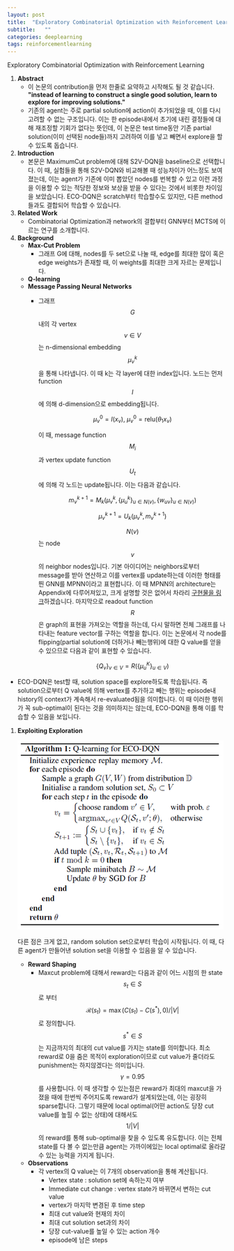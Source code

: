 ```yaml
---
layout: post
title:  "Exploratory Combinatorial Optimization with Reinforcement Learning 논문 리뷰 및 설명"
subtitle:   ""
categories: deeplearning
tags: reinforcementlearning
---
```

Exploratory Combinatorial Optimization with Reinforcement Learning
1. **Abstract**
    - 이 논문의 contribution을 먼저 한줄로 요약하고 시작해도 될 것 같습니다. **"instead of learning to construct a single good solution, learn to explore for improving solutions."**
    - 기존의 agent는 주로 partial solution에 action이 추가되었을 때, 이를 다시 고려할 수 없는 구조입니다. 이는 한 episode내에서 초기에 내린 결정들에 대해 재조정할 기회가 없다는 뜻인데, 이 논문은 test time동안 기존 partial solution(이미 선택된 node들)까지 고려하여 이를 넣고 빼면서 explore을 할 수 있도록 돕습니다.
2. **Introduction**
    - 본문은 MaximumCut problem에 대해 S2V-DQN을 baseline으로 선택합니다. 이 때, 실험들을 통해 S2V-DQN와 비교해볼 때 성능차이가 어느정도 보여졌는데, 이는 agent가 기존에 이미 뽑았던 nodes를 번복할 수 있고 이런 과정을 이용할 수 있는 적당한 정보와 보상을 받을 수 있다는 것에서 비롯한 차이임을 보았습니다. ECO-DQN은 scratch부터 학습할수도 있지만, 다른 method들과도 결합되어 학습할 수 있습니다.
3. **Related Work**
    - Combinatorial Optimization과 network의 결합부터 GNN부터 MCTS에 이르는 연구를 소개합니다.
4. **Background**
    - **Max-Cut Problem**
        - 그래프 G에 대해, nodes를 두 set으로 나눌 때,  edge를 최대한 많이 혹은 edge weights가 존재할 때, 이 weights를 최대한 크게 자르는 문제입니다.
    - **Q-learning**
    - **Message Passing Neural Networks**
        - 그래프 $$G$$내의 각 vertex $$v \in V$$는 n-dimensional embedding $$\mu^k_v$$을 통해 나타냅니다. 이 때 k는 각 layer에 대한 index입니다. 노드는 먼저 function $$I$$에 의해 d-dimension으로 embedding됩니다.

            $$\mu^0_v= I(x_v), \ \mu^0_v=\mathrm{relu}(\theta_1x_v)$$

            이 때, message function $$M_i$$과 vertex update function $$U_t$$에 의해 각 노드는 update됩니다. 이는 다음과 같습니다. 

            $$m^{k+1}_v = M_k(\mu^k_v, \{\mu^k_u\}_{u \in N(v)},\{w_{uv}\}_{u \in N(v)})$$

            $$\mu^{k+1}_v = U_k(\mu^k_v,m^{k+1}_v)$$

            $$N(v)$$는 node $$v$$의 neighbor nodes입니다. 기본 아이디어는 neighbors로부터 message를 받아 연산하고 이를 vertex를 update하는데 이러한 형태를 띈 GNN를 MPNN이라고 표현합니다. 이 때 MPNN의 architecture는 Appendix에 다루어져있고, 크게 설명할 것은 없어서 차라리 [구현물을 링크](https://github.com/tomdbar/eco-dqn/blob/134df732cbdc32ad840ee2c05079fb2dbb6dd6d0/src/networks/mpnn.py#L79)하겠습니다. 마지막으로 readout function $$R$$은 graph의 표현을 가져오는 역할을 하는데, 다시 말하면 전체 그래프를 나타내는 feature vector를 구하는 역할을 합니다. 이는 논문에서 각 node를 flipping(partial solution에 더하거나 빼는행위)에 대한 Q value를 얻을 수 있으므로 다음과 같이 표현할 수 있습니다. 

            $$\{Q_v\}_{v\in V}= R(\{\mu^K_u\}_{u\in V})$$

- ECO-DQN은 test할 때, solution space를 explore하도록 학습됩니다. 즉 solution으로부터 Q value에 의해 vertex를 추가하고 빼는 행위는 episode내 history의 context가 계속해서 re-evaluated됨을 의미합니다. 이 때 이러한 행위가 꼭 sub-optimal이 된다는 것을 의미하지는 않는데, ECO-DQN을 통해 이를 학습할 수 있음을 보입니다.
1. **Exploiting Exploration**

    ![eco_dqn](/assets/img/eco_dqn_0.PNG)

    다른 점은 크게 없고, random solution set으로부터 학습이 시작됩니다. 이 때, 다른 agent가 만들어낸 solution set을 이용할 수 있음을 알 수 있습니다.

    - **Reward Shaping**
        - Maxcut problem에 대해서 reward는 다음과 같이 어느 시점의 한 state $$s_t \in S$$로 부터 $$\mathcal{R}(s_t) = \max(C(s_t)-C(s^*),0)/ \vert V \vert$$로 정의합니다. $$s^* \in S$$는 지금까지의 최대의 cut value를 가지는 state를 의미합니다. 최소 reward로 0을 줌은 목적이 exploration이므로 cut value가 줄더라도 punishment는 하지않겠다는 의미입니다. $$\gamma = 0.95$$를 사용합니다. 이 때 생각할 수 있는점은 reward가 최대의 maxcut을 가졌을 때에 한번씩 주어지도록 reward가 설계되었는데, 이는 굉장히 sparse합니다. 그렇기 때문에 local optimal(어떤 action도 당장 cut value를 높힐 수 없는 상태)에 대해서도 $$1/ \vert V \vert$$의 reward를 통해 sub-optimal을 찾을 수 있도록 유도합니다. 이는 전체 state를 다 볼 수 없는만큼 agent는 가까이에있는 local optimal로 올라갈 수 있는 능력을 가지게 됩니다.
    - **Observations**
        - 각 vertex의 Q value는 이 7개의 observation을 통해 계산됩니다.
            - Vertex state : solution set에 속하는지 여부
            - Immediate cut change : vertex state가 바뀌면서 변하는 cut value
            - vertex가 마지막 변경된 후 time step
            - 최대 cut value와 현재의 차이
            - 최대 cut solution set과의 차이
            - 당장 cut-value를 높일 수 있는 action 개수
            - episode에 남은 steps